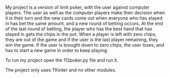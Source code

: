 My project is a version of limit poker, with the user against computer players.
The user as well as the computer players make their decision when it is their
turn and the new cards come out when everyone who has stayed in has bet the
same amount, and a new round of betting occurs. At the end of the last round 
of betting, the player who has the best hand that has stayed in gets the chips
in the pot. When a player is left with zero chips, they are out of the game
and if the user is the last player remaining, they win the game. If the user
is brought down to zero chips, the user loses, and has to start a new game in 
order to keep playing. 

To run my project open the 112poker.py file and run it.

The project only uses TKinter and no other modules.
